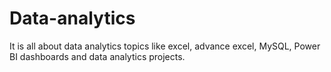 # Data-analytics
It is all about data analytics topics like excel, advance excel, MySQL, Power BI dashboards and data analytics projects.
